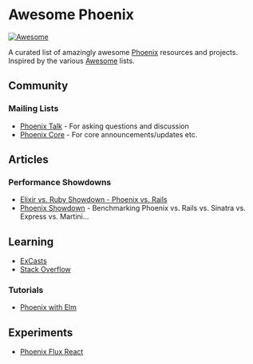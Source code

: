 # Awesome Phoenix

[![Awesome](https://cdn.rawgit.com/sindresorhus/awesome/d7305f38d29fed78fa85652e3a63e154dd8e8829/media/badge.svg)](https://github.com/sindresorhus/awesome)

A curated list of amazingly awesome [Phoenix](http://www.phoenixframework.org) resources and projects. Inspired by the various [Awesome](https://github.com/sindresorhus/awesome) lists.

## Community
### Mailing Lists
- [Phoenix Talk](https://groups.google.com/forum/#!forum/phoenix-talk) - For asking questions and discussion
- [Phoenix Core](https://groups.google.com/forum/#!forum/phoenix-core) - For core announcements/updates etc.

## Articles
### Performance Showdowns
- [Elixir vs. Ruby Showdown - Phoenix vs. Rails](http://www.littlelines.com/blog/2014/07/08/elixir-vs-ruby-showdown-phoenix-vs-rails/)
- [Phoenix Showdown](https://github.com/mroth/phoenix-showdown) - Benchmarking Phoenix vs. Rails vs. Sinatra vs. Express vs. Martini...

## Learning
- [ExCasts](https://excasts.com/episodes/tagged/any/phoenix)
- [Stack Overflow](http://stackoverflow.com/questions/tagged/phoenix-framework)

### Tutorials
- [Phoenix with Elm](http://www.cultivatehq.com/posts/phoenix-elm-1/)

## Experiments
- [Phoenix Flux React](https://github.com/fxg42/phoenix-flux-react)
